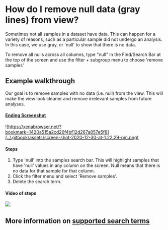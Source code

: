# How do I remove null data \(gray lines\) from view?

Sometimes not all samples in a dataset have data. This can happen for a variety of reasons, such as a particular sample did not undergo an analysis. In this case, we use gray, or 'null' to show that there is no data. 

To remove all nulls across all columns, type "null" in the Find/Search Bar at the top of the screen and use the filter + subgroup menu to choose 'remove samples'

## Example walkthrough

Our goal is to remove samples with no data \(i.e. null\) from the view. This will make the view look cleaner and remove irrelevant samples from future analyses.

#### [Ending Screenshot](https://xenabrowser.net/?bookmark=1420a515a2cd26f4bf12d267a857e5f8)

![https://xenabrowser.net/?bookmark=1420a515a2cd26f4bf12d267a857e5f8](../.gitbook/assets/screen-shot-2020-12-30-at-1.22.29-pm.png)

#### Steps

1. Type 'null' into the samples search bar. This will highlight samples that have 'null' values in any column on the screen. Null means that there is no data for that sample for that column.
2. Click the filter menu and select 'Remove samples'.
3. Delete the search term.

#### Video of steps

![](../.gitbook/assets/filteringoutnull.gif)

## More information on [supported search terms](../overview-of-features/filter-and-subgrouping/#supported-search-terms)

